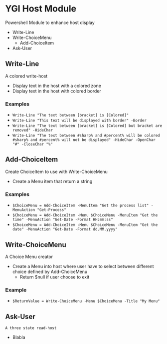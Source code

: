 # YGI Host Module
Powershell Module to enhance host display
* Write-Line
* Write-ChoiceMenu
  * Add-ChoiceItem
* Ask-User

## Write-Line
  A colored write-host
  * Display text in the host with a colored zone
  * Display text in the host with colored border

### Examples
  * `Write-Line "The text between [bracket] is [Colored]"`
  * `Write-Line "This text will be displayed with border" -Border`
  * `Write-Line "The text between [bracket] is [Colored] but bracket are removed" -HideChar`
  * `Write-Line "The text between #sharp% and #percent% will be colored #sharp% and #percent% will not be displayed" -HideChar -OpenChar "#" -CloseChar "%"`

## Add-ChoiceItem
  Create ChoiceItem to use with Write-ChoiceMenu
  * Create a Menu item that return a string

### Examples
  * `$ChoiceMenu = Add-ChoiceItem -MenuItem "Get the process list" -MenuAction "Get-Process"`
  * `$ChoiceMenu = Add-ChoiceItem -Menu $ChoiceMenu -MenuItem "Get the time" -MenuAction "Get-Date -Format HH:mm:ss"`
  * `$ChoiceMenu = Add-ChoiceItem -Menu $ChoiceMenu -MenuItem "Get the date" -MenuAction "Get-Date -Format dd.MM.yyyy"`

## Write-ChoiceMenu
  A Choice Menu creator
  * Create a Menu into host where user have to select between different choice defined by Add-ChoiceMenu
    * Return $null if user choose to exit

### Example
  * `$ReturnValue = Write-ChoiceMenu -Menu $ChoiceMenu -Title "My Menu"` 

## Ask-User
	A three state read-host
  * Blabla  